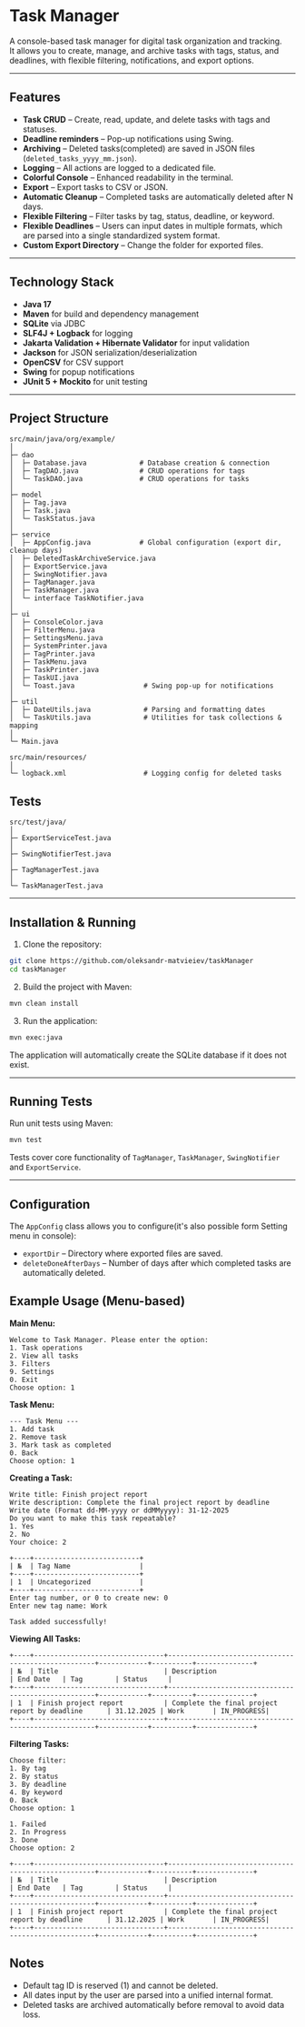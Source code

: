 # Task Manager

A console-based task manager for digital task organization and tracking.  
It allows you to create, manage, and archive tasks with tags, status, and deadlines, with flexible filtering, notifications, and export options.

---

## Features

- **Task CRUD** – Create, read, update, and delete tasks with tags and statuses.
- **Deadline reminders** – Pop-up notifications using Swing.
- **Archiving** – Deleted tasks(completed) are saved in JSON files (`deleted_tasks_yyyy_mm.json`).
- **Logging** – All actions are logged to a dedicated file.
- **Colorful Console** – Enhanced readability in the terminal.
- **Export** – Export tasks to CSV or JSON.
- **Automatic Cleanup** – Completed tasks are automatically deleted after N days.
- **Flexible Filtering** – Filter tasks by tag, status, deadline, or keyword.
- **Flexible Deadlines** – Users can input dates in multiple formats, which are parsed into a single standardized system format.
- **Custom Export Directory** – Change the folder for exported files.  

---

## Technology Stack

- **Java 17**
- **Maven** for build and dependency management
- **SQLite** via JDBC
- **SLF4J + Logback** for logging
- **Jakarta Validation + Hibernate Validator** for input validation
- **Jackson** for JSON serialization/deserialization
- **OpenCSV** for CSV support
- **Swing** for popup notifications
- **JUnit 5 + Mockito** for unit testing  

---

## Project Structure

```
src/main/java/org/example/
│
├─ dao
│  ├─ Database.java             # Database creation & connection
│  ├─ TagDAO.java               # CRUD operations for tags
│  └─ TaskDAO.java              # CRUD operations for tasks
│
├─ model
│  ├─ Tag.java
│  ├─ Task.java
│  └─ TaskStatus.java
│
├─ service
│  ├─ AppConfig.java            # Global configuration (export dir, cleanup days)
│  ├─ DeletedTaskArchiveService.java
│  ├─ ExportService.java
│  ├─ SwingNotifier.java
│  ├─ TagManager.java
│  ├─ TaskManager.java
│  └─ interface TaskNotifier.java
│
├─ ui
│  ├─ ConsoleColor.java
│  ├─ FilterMenu.java
│  ├─ SettingsMenu.java
│  ├─ SystemPrinter.java
│  ├─ TagPrinter.java
│  ├─ TaskMenu.java
│  ├─ TaskPrinter.java
│  ├─ TaskUI.java
│  └─ Toast.java                 # Swing pop-up for notifications
│
├─ util
│  ├─ DateUtils.java             # Parsing and formatting dates
│  └─ TaskUtils.java             # Utilities for task collections & mapping
│
└─ Main.java

```

```
src/main/resources/
│
└─ logback.xml                   # Logging config for deleted tasks
```

## Tests
```
src/test/java/
│
├─ ExportServiceTest.java
│
├─ SwingNotifierTest.java
│
├─ TagManagerTest.java
│
└─ TaskManagerTest.java

```
---

## Installation & Running

1. Clone the repository:

```bash
git clone https://github.com/oleksandr-matvieiev/taskManager
cd taskManager
```

2. Build the project with Maven:

```bash
mvn clean install
```

3. Run the application:

```bash
mvn exec:java
```

The application will automatically create the SQLite database if it does not exist.

---

## Running Tests

Run unit tests using Maven:

```bash
mvn test
```

Tests cover core functionality of `TagManager`, `TaskManager`, `SwingNotifier` and `ExportService`.

---

## Configuration

The `AppConfig` class allows you to configure(it's also possible form Setting menu in console):

- `exportDir` – Directory where exported files are saved.
- `deleteDoneAfterDays` – Number of days after which completed tasks are automatically deleted.

## Example Usage (Menu-based)
**Main Menu:**
```
Welcome to Task Manager. Please enter the option:
1. Task operations
2. View all tasks
3. Filters
9. Settings
0. Exit
Choose option: 1
```
**Task Menu:**
```
--- Task Menu ---
1. Add task
2. Remove task
3. Mark task as completed
0. Back
Choose option: 1
```
**Creating a Task:**
```
Write title: Finish project report
Write description: Complete the final project report by deadline
Write date (Format dd-MM-yyyy or ddMMyyyy): 31-12-2025
Do you want to make this task repeatable?
1. Yes
2. No
Your choice: 2

+----+--------------------------+
| №  | Tag Name                 |
+----+--------------------------+
| 1  | Uncategorized            |
+----+--------------------------+
Enter tag number, or 0 to create new: 0
Enter new tag name: Work

Task added successfully!
```

**Viewing All Tasks:**
```
+----+--------------------------------+----------------------------------------------------+------------+----------+--------------+
| №  | Title                          | Description                                        | End Date   | Tag        | Status     |
+----+--------------------------------+----------------------------------------------------+------------+----------+--------------+
| 1  | Finish project report          | Complete the final project report by deadline      | 31.12.2025 | Work       | IN_PROGRESS|
+----+--------------------------------+----------------------------------------------------+------------+----------+--------------+
```

**Filtering Tasks:**
```
Choose filter:
1. By tag
2. By status
3. By deadline
4. By keyword
0. Back
Choose option: 1

1. Failed
2. In Progress
3. Done
Choose option: 2 

+----+--------------------------------+----------------------------------------------------+------------+----------+--------------+
| №  | Title                          | Description                                        | End Date   | Tag        | Status     |
+----+--------------------------------+----------------------------------------------------+------------+----------+--------------+
| 1  | Finish project report          | Complete the final project report by deadline      | 31.12.2025 | Work       | IN_PROGRESS|
+----+--------------------------------+----------------------------------------------------+------------+----------+--------------+
```


## Notes

- Default tag ID is reserved (1) and cannot be deleted.
- All dates input by the user are parsed into a unified internal format.
- Deleted tasks are archived automatically before removal to avoid data loss.